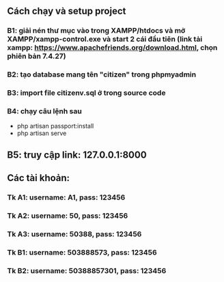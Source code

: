 ## Cách chạy và setup project

### B1: giải nén thư mục vào trong XAMPP/htdocs và mở XAMPP/xampp-control.exe và start 2 cái đầu tiên (link tải xampp: https://www.apachefriends.org/download.html, chọn phiên bản 7.4.27)
### B2: tạo database mang tên "citizen" trong phpmyadmin
### B3: import file citizenv.sql ở trong source code
### B4: chạy câu lệnh sau
- php artisan passport:install
- php artisan serve
## B5: truy cập link: 127.0.0.1:8000

## Các tài khoản:
### Tk A1: username: A1, pass: 123456
### Tk A2: username: 50, pass: 123456
### Tk A3: username: 50388, pass: 123456
### Tk B1: username: 503888573, pass: 123456
### Tk B2: username: 50388857301, pass: 123456